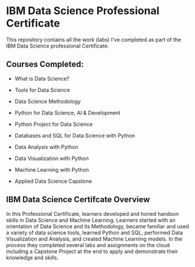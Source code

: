 # IBM Data Science Professional Certificate

This repository contains all the work (labs) I've completed as part of the IBM Data Science professional Certificate.

## Courses Completed:

- What is Data Science?

- Tools for Data Science

- Data Science Methodology
- Python for Data Science, AI &
Development
- Python Project for Data Science
- Databases and SQL for Data Science
with Python
- Data Analysis with Python
- Data Visualization with Python
- Machine Learning with Python
- Applied Data Science Capstone



## IBM Data Science Certifcate Overview

In this Professional Certificate, learners developed and honed handson
skills in Data Science and Machine Learning. Learners started with
an orientation of Data Science and its Methodology, became familiar
and used a variety of data science tools, learned Python and SQL,
performed Data Visualization and Analysis, and created Machine
Learning models. In the process they completed several labs and
assignments on the cloud including a Capstone Project at the end to
apply and demonstrate their knowledge and skills.




